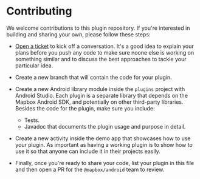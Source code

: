 # Contributing

We welcome contributions to this plugin repository. If you're interested in building and sharing your own, please follow these steps:

- [Open a ticket](https://github.com//track-asia-vn/maplibre-plugins-android/issues/new) to kick off a conversation. It's a good idea to explain your plans before you push any code to make sure noone else is working on something similar and to discuss the best approaches to tackle your particular idea.

- Create a new branch that will contain the code for your plugin.

- Create a new Android library module inside the `plugins` project with Android Studio. Each plugin is a separate library that depends on the Mapbox Android SDK, and potentially on other third-party libraries. Besides the code for the plugin, make sure you include:

  - Tests.
  - Javadoc that documents the plugin usage and purpose in detail.

- Create a new activity inside the demo app that showcases how to use your plugin. As important as having a working plugin is to show how to use it so that anyone can include it in their projects easily.

- Finally, once you're ready to share your code, list your plugin in this file and then open a PR for the `@mapbox/android` team to review.
